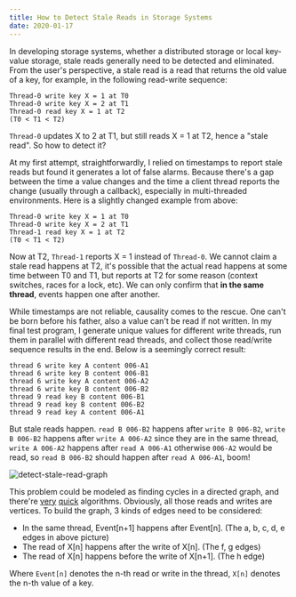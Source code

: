 ```yaml
---
title: How to Detect Stale Reads in Storage Systems
date: 2020-01-17
---
```


In developing storage systems, whether a distributed storage or local key-value storage, stale reads generally need to be detected and eliminated. From the user's perspective, a stale read is a read that returns the old value of a key, for example, in the following read-write sequence:

```
Thread-0 write key X = 1 at T0
Thread-0 write key X = 2 at T1
Thread-0 read key X = 1 at T2
(T0 < T1 < T2)
```

`Thread-0` updates X to 2 at T1, but still reads X = 1 at T2, hence a "stale read". So how to detect it?

At my first attempt, straightforwardly, I relied on timestamps to report stale reads but found it generates a lot of false alarms. Because there's a gap between the time a value changes and the time a client thread reports the change (usually through a callback), especially in multi-threaded environments. Here is a slightly changed example from above:

```
Thread-0 write key X = 1 at T0
Thread-0 write key X = 2 at T1
Thread-1 read key X = 1 at T2
(T0 < T1 < T2)
```

Now at T2, `Thread-1` reports X = 1 instead of `Thread-0`. We cannot claim a stale read happens at T2, it's possible that the actual read happens at some time between T0 and T1, but reports at T2 for some reason (context switches, races for a lock, etc). We can only confirm that **in the same thread**, events happen one after another.

While timestamps are not reliable, causality comes to the rescue. One can't be born before his father, also a value can't be read if not written. In my final test program, I generate unique values for different write threads, run them in parallel with different read threads, and collect those read/write sequence results in the end. Below is a seemingly correct result:

```
thread 6 write key A content 006-A1
thread 6 write key B content 006-B1
thread 6 write key A content 006-A2
thread 6 write key B content 006-B2
thread 9 read key B content 006-B1
thread 9 read key B content 006-B2
thread 9 read key A content 006-A1
```
But stale reads happen. `read B 006-B2` happens after `write B 006-B2`, `write B 006-B2` happens after `write A 006-A2` since they are in the same thread, `write A 006-A2` happens after `read A 006-A1` otherwise `006-A2` would be read, so `read B 006-B2` should happen after `read A 006-A1`, boom!

![detect-stale-read-graph](/detect-stale-read-model.jpg)

This problem could be modeled as finding cycles in a directed graph, and there're [very](https://en.wikipedia.org/wiki/Tarjan%27s_strongly_connected_components_algorithm) [quick](https://www.geeksforgeeks.org/detect-cycle-in-a-graph/) algorithms. Obviously, all those reads and writes are vertices. To build the graph, 3 kinds of edges need to be considered:

- In the same thread, Event[n+1] happens after Event[n]. (The a, b, c, d, e edges in above picture)
- The read of X[n] happens after the write of X[n]. (The f, g edges)
- The read of X[n] happens before the write of X[n+1]. (The h edge)

Where `Event[n]` denotes the n-th read or write in the thread, `X[n]` denotes the n-th value of a key.
